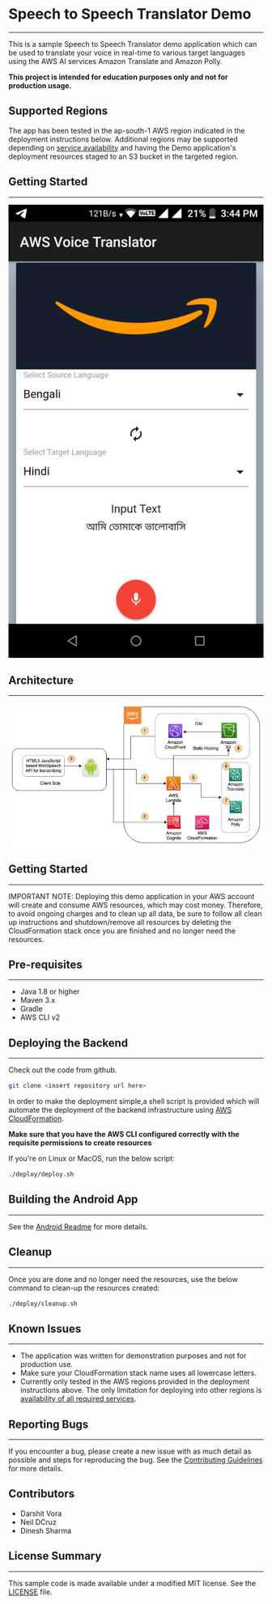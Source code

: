 # Speech to Speech Translator Demo
----

This is a sample Speech to Speech Translator demo application which can be used to translate your voice in real-time to various target languages using the AWS AI services Amazon Translate and Amazon Polly.

**This project is intended for education purposes only and not for production usage.**


## Supported Regions

The app has been tested in the ap-south-1 AWS region indicated in the deployment instructions below. Additional regions may be supported depending on [service availability][1] and having the Demo application's deployment resources staged to an S3 bucket in the targeted region.

## Getting Started
---

![Android UI][android_ui]


## Architecture
---
![Architecture](./images/architecture.png?raw=true "Architecture")

## Getting Started
---


IMPORTANT NOTE: Deploying this demo application in your AWS account will create and consume AWS resources, which may cost money. Therefore, to avoid ongoing charges and to clean up all data, be sure to follow all clean up instructions and shutdown/remove all resources by deleting the CloudFormation stack once you are finished and no longer need the resources.

## Pre-requisites
---

* Java 1.8 or higher
* Maven 3.x
* Gradle
* AWS CLI v2


## Deploying the Backend
---

Check out the code from github.

```bash
git clone <insert repository url here>
```

In order to make the deployment simple,a shell script is provided which will automate the deployment of the backend infrastructure using [AWS CloudFormation](https://aws.amazon.com/cloudformation/).

**Make sure that you have the AWS CLI configured correctly with the requisite permissions to create resources**

If you're on Linux or MacOS, run the below script:

```bash
./deploy/deploy.sh
```


## Building the Android App
---
See the [Android Readme](./android/AWSVoiceTranslator/README.md) for more details.


## Cleanup
---

Once you are done and no longer need the resources, use the below command to clean-up the resources created:

```bash
./deploy/cleanup.sh
```

## Known Issues
---
* The application was written for demonstration purposes and not for production use.
* Make sure your CloudFormation stack name uses all lowercase letters.
* Currently only tested in the AWS regions provided in the deployment instructions above. The only limitation for deploying into other regions is [availability of all required services](https://aws.amazon.com/about-aws/global-infrastructure/regional-product-services/).


## Reporting Bugs
---

If you encounter a bug, please create a new issue with as much detail as possible and steps for reproducing the bug. See the [Contributing Guidelines](./CONTRIBUTING.md) for more details.

## Contributors
 - Darshit Vora
 - Neil DCruz
 - Dinesh Sharma
 

## License Summary
---

This sample code is made available under a modified MIT license. See the [LICENSE](./LICENSE) file.



[1]: https://aws.amazon.com/about-aws/global-infrastructure/regional-product-services/
[android_ui]: ./images/android_ui.png
